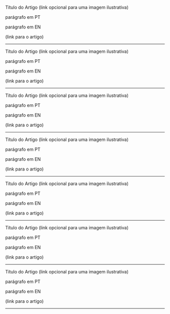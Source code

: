 Título do Artigo
(link opcional para uma imagem ilustrativa)

parágrafo em PT

parágrafo em EN

(link para o artigo)

-------------

Título do Artigo
(link opcional para uma imagem ilustrativa)

parágrafo em PT

parágrafo em EN

(link para o artigo)

-------------


Título do Artigo
(link opcional para uma imagem ilustrativa)

parágrafo em PT

parágrafo em EN

(link para o artigo)

-------------

Título do Artigo
(link opcional para uma imagem ilustrativa)

parágrafo em PT

parágrafo em EN

(link para o artigo)

-------------

Título do Artigo
(link opcional para uma imagem ilustrativa)

parágrafo em PT

parágrafo em EN

(link para o artigo)

-------------

Título do Artigo
(link opcional para uma imagem ilustrativa)

parágrafo em PT

parágrafo em EN

(link para o artigo)

-------------

Título do Artigo
(link opcional para uma imagem ilustrativa)

parágrafo em PT

parágrafo em EN

(link para o artigo)

-------------
